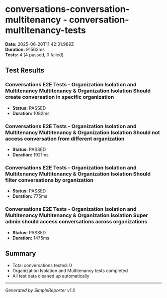 # conversations-conversation-multitenancy - conversation-multitenancy-tests

**Date:** 2025-06-20T11:42:31.989Z  
**Duration:** 91563ms  
**Tests:** 4 (4 passed, 0 failed)

## Test Results


### Conversations E2E Tests - Organization Isolation and Multitenancy Multitenancy & Organization Isolation Should create conversation in specific organization
- **Status:** PASSED
- **Duration:** 1082ms



### Conversations E2E Tests - Organization Isolation and Multitenancy Multitenancy & Organization Isolation Should not access conversation from different organization
- **Status:** PASSED
- **Duration:** 1921ms



### Conversations E2E Tests - Organization Isolation and Multitenancy Multitenancy & Organization Isolation Should filter conversations by organization
- **Status:** PASSED
- **Duration:** 775ms



### Conversations E2E Tests - Organization Isolation and Multitenancy Multitenancy & Organization Isolation Super admin should access conversations across organizations
- **Status:** PASSED
- **Duration:** 1475ms



## Summary

- Total conversations tested: 0
- Organization Isolation and Multitenancy tests completed
- All test data cleaned up automatically

---
*Generated by SimpleReporter v1.0*
